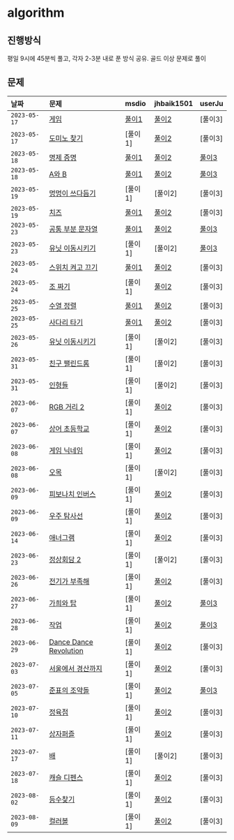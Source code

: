 # algorithm

## 진행방식
평일 9시에 45분씩 풀고, 각자 2-3분 내로 푼 방식 공유. 골드 이상 문제로 풀이

## 문제
| 날짜 | 문제 | msdio | jhbaik1501 | userJu
| :-------- | :--------- | :--- | :--- | :--- |
| `2023-05-17`      | [게임](https://www.acmicpc.net/problem/1072) | [풀이1](https://github.com/msdio/algorithm/blob/main/haeram/1072.py) | [풀이2](https://github.com/msdio/algorithm/blob/main/jonghyun/%EA%B2%8C%EC%9E%84%201072%20(2023-05-17).py) | [풀이3] |
| `2023-05-17`      | [도미노 찾기](https://www.acmicpc.net/problem/1553) | [풀이1] | [풀이2](https://github.com/msdio/algorithm/blob/main/jonghyun/%EB%8F%84%EB%AF%B8%EB%85%B8%20%EC%B0%BE%EA%B8%B0%201553%20(2023-05-17).py) | [풀이3] |
| `2023-05-18`      | [명제 증명](https://www.acmicpc.net/problem/2224) | [풀이1](https://github.com/msdio/algorithm/commit/682871e82d0032fc8b8b3ce1825cf3e3246514f0) | [풀이2](https://github.com/msdio/algorithm/blob/main/jonghyun/%EB%AA%85%EC%A0%9C%20%EC%A6%9D%EB%AA%85%202224%20(2023-05-18).py) | [풀이3](https://github.com/msdio/algorithm/commit/21fc7694bea8f3e46ff1b90f760de829cdd301c5) |
| `2023-05-18`      | [A와 B](https://www.acmicpc.net/problem/12904) | [풀이1](https://github.com/msdio/algorithm/blob/main/haeram/12904.py) | [풀이2](https://github.com/msdio/algorithm/blob/main/jonghyun/A%EC%99%80%20B%2012904%20(2023-05-18).py) | [풀이3](https://github.com/msdio/algorithm/commit/56afce4f96c2960f5ad5b55e760095e6a5fc881e) |
| `2023-05-19`      | [멍멍이 쓰다듬기](https://www.acmicpc.net/problem/1669) | [풀이1] | [풀이2] | [풀이3] |
| `2023-05-19`      | [치즈](https://www.acmicpc.net/problem/2636) | [풀이1](https://github.com/msdio/algorithm/blob/main/haeram/2636.py) | [풀이2](https://github.com/msdio/algorithm/blob/main/jonghyun/%EC%B9%98%EC%A6%88%202636%20(2023-05-19).py) | [풀이3] |
| `2023-05-23`      | [공통 부분 문자열](https://www.acmicpc.net/problem/5582) | [풀이1](https://github.com/msdio/algorithm/blob/main/haeram/5582.py) | [풀이2](https://github.com/msdio/algorithm/blob/main/jonghyun/%EA%B3%B5%ED%86%B5%20%EB%B6%80%EB%B6%84%20%EB%AC%B8%EC%9E%90%EC%97%B4%205582%20(2023-05-23).py) | [풀이3](https://github.com/msdio/algorithm/blob/main/juhyun/5582.py) |
| `2023-05-23`      | [유닛 이동시키기](https://www.acmicpc.net/problem/2194) | [풀이1] | [풀이2] | [풀이3](https://github.com/msdio/algorithm/tree/main/juhyun) |
| `2023-05-24`      | [스위치 켜고 끄기](https://www.acmicpc.net/problem/1244) | [풀이1](https://github.com/msdio/algorithm/blob/9ebcafdd7a2d7f392ca9bb02f0ac0d47bc183635/haeram/1244.py) | [풀이2](https://github.com/msdio/algorithm/blob/main/jonghyun/%EC%8A%A4%EC%9C%84%EC%B9%98%20%EC%BC%9C%EA%B3%A0%20%EB%81%84%EA%B8%B0%201244%20(2023-05-24).py) | [풀이3] |
| `2023-05-24`      | [조 짜기](https://www.acmicpc.net/problem/2229) | [풀이1] | [풀이2](https://github.com/msdio/algorithm/blob/main/jonghyun/%EC%A1%B0%20%EC%A7%9C%EA%B8%B0%202229%20(2023-05-24).py) | [풀이3] |
| `2023-05-25`      | [수열 정렬](https://www.acmicpc.net/problem/1015) | [풀이1](https://github.com/msdio/algorithm/blob/main/haeram/1015.py) | [풀이2](https://github.com/msdio/algorithm/blob/main/jonghyun/%EC%88%98%EC%97%B4%20%EC%A0%95%EB%A0%AC%201015%20(2023-05-26).py) | [풀이3] |
| `2023-05-25`      | [사다리 타기](https://www.acmicpc.net/problem/2469) | [풀이1](https://github.com/msdio/algorithm/commit/22941589d8e3bc0f32f5647939744b261d121061) | [풀이2](https://github.com/msdio/algorithm/blob/main/jonghyun/%EC%82%AC%EB%8B%A4%EB%A6%AC%ED%83%80%EA%B8%B0%202479%20(2023-05-30).py) | [풀이3] |
| `2023-05-26`      | [유닛 이동시키기](https://www.acmicpc.net/problem/2194) | [풀이1] | [풀이2] | [풀이3] |
| `2023-05-31`      | [친구 팰린드롬](https://www.acmicpc.net/problem/15270) | [풀이1] | [풀이2] | [풀이3] |
| `2023-05-31`      | [인형들](https://www.acmicpc.net/problem/15954) | [풀이1] | [풀이2] | [풀이3] |
| `2023-06-07`      | [RGB 거리 2](https://www.acmicpc.net/problem/17404) | [풀이1] | [풀이2](https://github.com/msdio/algorithm/blob/main/jonghyun/RGB%20%EA%B1%B0%EB%A6%AC%202%2017404%20(2023-06-07).py) | [풀이3] |
| `2023-06-07`      | [상어 초등학교](https://www.acmicpc.net/problem/21608) | [풀이1] | [풀이2](https://github.com/msdio/algorithm/blob/main/jonghyun/%EC%83%81%EC%96%B4%20%EC%B4%88%EB%93%B1%ED%95%99%EA%B5%90%2021608%20(2023-06-07).py) | [풀이3] |
| `2023-06-08`      | [게임 닉네임](https://www.acmicpc.net/problem/16934) | [풀이1] | [풀이2](https://github.com/msdio/algorithm/blob/main/jonghyun/%EA%B2%8C%EC%9E%84%20%EB%8B%89%EB%84%A4%EC%9E%84%2016934%20(2023-06-08).py) | [풀이3] |
| `2023-06-08`      | [오목](https://www.acmicpc.net/problem/2615) | [풀이1] | [풀이2] | [풀이3] |
| `2023-06-09`      | [피보나치 인버스](https://www.acmicpc.net/problem/16934) | [풀이1] | [풀이2](https://github.com/msdio/algorithm/blob/main/jonghyun/%ED%94%BC%EB%B3%B4%EB%82%98%EC%B9%98%20%EC%9D%B8%EB%B2%84%EC%8A%A4%2010425%20(2023-06-09).py) | [풀이3] |
| `2023-06-09`      | [우주 탐사선](https://www.acmicpc.net/problem/17182) | [풀이1] | [풀이2](https://github.com/msdio/algorithm/blob/main/jonghyun/%EC%9A%B0%EC%A3%BC%20%ED%83%90%EC%82%AC%EC%84%A0%2017182%20(2023-06-09).py) | [풀이3] |
| `2023-06-14`      | [애너그램](https://www.acmicpc.net/problem/6443) | [풀이1] | [풀이2](https://github.com/msdio/algorithm/blob/main/jonghyun/%EC%95%A0%EB%84%88%EA%B7%B8%EB%9E%A8%206443%20(2023-06-14).py) | [풀이3] |
| `2023-06-23`      | [정상회담 2](https://www.acmicpc.net/problem/1670) | [풀이1] | [풀이2] | [풀이3] |
| `2023-06-26`      | [전기가 부족해](https://www.acmicpc.net/problem/10423) | [풀이1] | [풀이2](https://github.com/msdio/algorithm/commit/204139a44c75aebd2c466fa32561a18df1dd0448) | [풀이3] |
| `2023-06-27`      | [가희와 탑](https://www.acmicpc.net/problem/24337) | [풀이1] | [풀이2](https://github.com/msdio/algorithm/blob/main/jonghyun/%EA%B0%80%ED%9D%AC%EC%99%80%20%ED%83%91%2024337%20(2023-06-27).py) | [풀이3](https://github.com/msdio/algorithm/blob/5309fe0a75dffc41540d7badd31fea44fe192e2c/juhyun/24337.py) |
| `2023-06-28`      | [작업](https://www.acmicpc.net/problem/2056) | [풀이1] | [풀이2](https://github.com/msdio/algorithm/blob/main/jonghyun/%EC%9E%91%EC%97%85%202056%20(2023-06-28).py) | [풀이3](https://github.com/msdio/algorithm/blob/5309fe0a75dffc41540d7badd31fea44fe192e2c/juhyun/2056.py) |
| `2023-06-29`      | [Dance Dance Revolution](https://www.acmicpc.net/problem/2342) | [풀이1] | [풀이2](https://github.com/msdio/algorithm/blob/main/jonghyun/Dance%20Dance%20Revolution%202342%20(2023-06-29).py) | [풀이3] |
| `2023-07-03`      | [서울에서 경산까지](https://www.acmicpc.net/problem/14863) | [풀이1] | [풀이2](https://github.com/msdio/algorithm/blob/main/jonghyun/%EC%84%9C%EC%9A%B8%EC%97%90%EC%84%9C%20%EA%B2%BD%EC%82%B0%EA%B9%8C%EC%A7%80%2014863%20(2023-07-03).py) | [풀이3] |
| `2023-07-05`      | [준표의 조약돌](https://www.acmicpc.net/problem/15831) | [풀이1] | [풀이2](https://github.com/msdio/algorithm/blob/main/jonghyun/%EC%A4%80%ED%91%9C%EC%9D%98%20%EC%A1%B0%EC%95%BD%EB%8F%8C%20(2023-07-05).py) | [풀이3](https://github.com/msdio/algorithm/blob/main/juhyun/%EC%A4%80%ED%91%9C%EC%9D%98%20%EC%A1%B0%EC%95%BD%EB%8F%8C%2015831.py) |
| `2023-07-10`      | [정육점](https://www.acmicpc.net/problem/2258) | [풀이1] | [풀이2](https://github.com/msdio/algorithm/blob/main/jonghyun/%EC%A0%95%EC%9C%A1%EC%A0%90%202258%20(2023-07-10).py) | [풀이3] |
| `2023-07-11`      | [상자퍼즐](https://www.acmicpc.net/problem/1721) | [풀이1] | [풀이2](https://github.com/msdio/algorithm/blob/main/jonghyun/%EC%83%81%EC%9E%90%ED%8D%BC%EC%A6%90%201721%20(2023-07-11).py) | [풀이3] |
| `2023-07-17`      | [배](https://www.acmicpc.net/problem/1092) | [풀이1] | [풀이2] | [풀이3] |
| `2023-07-18`      | [캐슬 디펜스](https://www.acmicpc.net/problem/17135) | [풀이1] | [풀이2](https://github.com/msdio/algorithm/blob/main/jonghyun/%EB%B0%B0%201092%20(2023-07-17).py) | [풀이3] |
| `2023-08-02`      | [등수찾기](https://www.acmicpc.net/problem/17616) | [풀이1] | [풀이2](https://github.com/msdio/algorithm/blob/main/jonghyun/%EB%93%B1%EC%88%98%20%EC%B0%BE%EA%B8%B0%2017616%20(2023-08-02).py) | [풀이3] |
| `2023-08-09`      | [컬러볼](https://www.acmicpc.net/problem/10800) | [풀이1] | [풀이2](https://github.com/msdio/algorithm/blob/main/jonghyun/%EC%BB%AC%EB%9F%AC%EB%B3%BC%2010800%20(2023-08-09).py) | [풀이3] |

